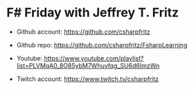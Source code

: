 # F# Friday with Jeffrey T. Fritz

* Github account: <https://github.com/csharpfritz>

* Github repo: https://github.com/csharpfritz/FsharpLearning

* Youtube: https://www.youtube.com/playlist?list=PLVMqA0_8O85ybM7Whuyfqg_SU6d6ImzWn

* Twitch account: <https://www.twitch.tv/csharpfritz>

